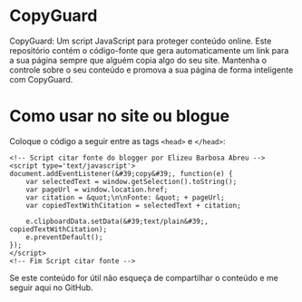 # CopyGuard
 CopyGuard: Um script JavaScript para proteger conteúdo online. Este repositório contém o código-fonte que gera automaticamente um link para a sua página sempre que alguém copia algo do seu site. Mantenha o controle sobre o seu conteúdo e promova a sua página de forma inteligente com CopyGuard.

# Como usar no site ou blogue
Coloque o código a seguir entre as tags ```<head>``` e  ```</head>```:
```
<!-- Script citar fonte do blogger por Elizeu Barbosa Abreu -->
<script type='text/javascript'>
document.addEventListener(&#39;copy&#39;, function(e) {
    var selectedText = window.getSelection().toString();
    var pageUrl = window.location.href;
    var citation = &quot;\n\nFonte: &quot; + pageUrl;
    var copiedTextWithCitation = selectedText + citation;

    e.clipboardData.setData(&#39;text/plain&#39;, copiedTextWithCitation);
    e.preventDefault();
}); 
</script>
<!-- Fim Script citar fonte -->
```
Se este conteúdo for útil não esqueça de compartilhar o conteúdo e me seguir aqui no GitHub.